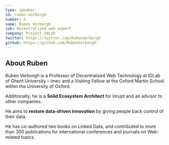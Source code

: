 ```yaml
---
type: speaker
id: ruben-verborgh
number: 4
name: Ruben Verborgh
job: Decentralized web expert
company: Project SOLID
twitter: https://twitter.com/RubenVerborgh
github: https://github.com/RubenVerborgh
---
```


## About Ruben

Ruben Verborgh is a Professor of Decentralized Web Technology at IDLab of Ghent University – imec and a Visiting Fellow at the Oxford Martin School within the University of Oxford.

Additionally, he is a **Solid Ecosystem Architect** for Inrupt and an advisor to other companies.

He aims to **restore data-driven innovation** by giving people back control of their data.

He has co-authored two books on Linked Data, and contributed to more than 300 publications for international conferences and journals on Web-related topics.


